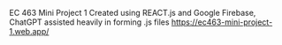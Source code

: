 EC 463 Mini Project 1
Created using REACT.js and Google Firebase, ChatGPT assisted heavily in forming .js files
https://ec463-mini-project-1.web.app/

